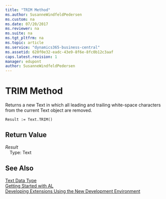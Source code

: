 ```yaml
---
title: "TRIM Method"
ms.author: SusanneWindfeldPedersen
ms.custom: na
ms.date: 07/20/2017
ms.reviewer: na
ms.suite: na
ms.tgt_pltfrm: na
ms.topic: article
ms.service: "dynamics365-business-central"
ms.assetid: 620f0e32-eadc-43e9-8f6e-8fc0b12c3aaf
caps.latest.revision: 1
manager: edupont
author: SusanneWindfeldPedersen
---
```


# TRIM Method
Returns a new Text in which all leading and trailing white-space characters from the current Text object are removed.  
```  
Result := Text.TRIM()  
```  
## Return Value
*Result*  
&emsp;Type: Text  
  
## See Also
[Text Data Type](../datatypes/devenv-text-data-type.md)   
[Getting Started with AL](../devenv-get-started.md)  
[Developing Extensions Using the New Development Environment](../devenv-dev-overview.md)  
